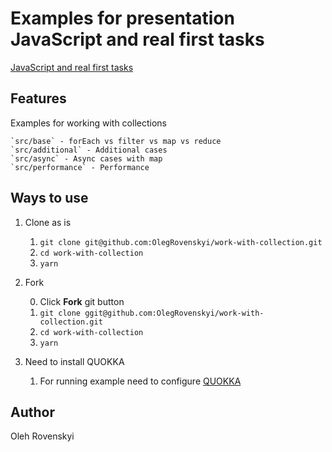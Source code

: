 # Examples for presentation JavaScript and real first tasks

[JavaScript and real first tasks]('https://slides.com/olegrovenskyi/javascript-and-real-first-tasks')

## Features
Examples for working with collections

    `src/base` - forEach vs filter vs map vs reduce
    `src/additional` - Additional cases
    `src/async` - Async cases with map
    `src/performance` - Performance
 
## Ways to use

1. Clone as is

    1. `git clone git@github.com:OlegRovenskyi/work-with-collection.git`
    2. `cd work-with-collection`
    3. `yarn`
2. Fork

    0. Click **Fork** git button
    1. `git clone ggit@github.com:OlegRovenskyi/work-with-collection.git`
    2. `cd work-with-collection`
    3. `yarn`
3. Need to install QUOKKA

    1. For running example need to configure [QUOKKA]('https://quokkajs.com/docs/#getting-started')

    
## Author
Oleh Rovenskyi
